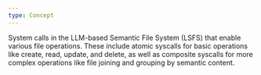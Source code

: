 ```yaml
---
type: Concept
---
```


System calls in the LLM-based Semantic File System (LSFS) that enable various file operations. These include atomic syscalls for basic operations like create, read, update, and delete, as well as composite syscalls for more complex operations like file joining and grouping by semantic content.